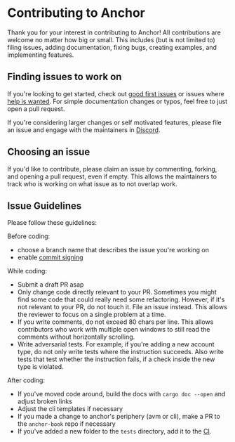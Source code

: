 # Contributing to Anchor

Thank you for your interest in contributing to Anchor! All contributions are welcome no
matter how big or small. This includes (but is not limited to) filing issues,
adding documentation, fixing bugs, creating examples, and implementing features.

## Finding issues to work on

If you're looking to get started,
check out [good first issues](https://github.com/coral-xyz/anchor/issues?q=is%3Aissue+is%3Aopen+label%3A%22good+first+issue%22)
or issues where [help is wanted](https://github.com/coral-xyz/anchor/issues?q=is%3Aissue+is%3Aopen+label%3A%22help+wanted%22).
For simple documentation changes or typos, feel free to just open a pull request.

If you're considering larger changes or self motivated features, please file an issue
and engage with the maintainers in [Discord](https://discord.gg/sxy4zxBckh).

## Choosing an issue

If you'd like to contribute, please claim an issue by commenting, forking, and
opening a pull request, even if empty. This allows the maintainers to track who
is working on what issue as to not overlap work.

## Issue Guidelines

Please follow these guidelines:

Before coding:
- choose a branch name that describes the issue you're working on
- enable [commit signing](https://docs.github.com/en/authentication/managing-commit-signature-verification/signing-commits)

While coding:
- Submit a draft PR asap
- Only change code directly relevant to your PR. Sometimes you might find some code that could really need some refactoring. However, if it's not relevant to your PR, do not touch it. File an issue instead. This allows the reviewer to focus on a single problem at a time.
- If you write comments, do not exceed 80 chars per line. This allows contributors who work with multiple open windows to still read the comments without horizontally scrolling.
- Write adversarial tests. For example, if you're adding a new account type, do not only write tests where the instruction succeeds. Also write tests that test whether the instruction fails, if a check inside the new type is violated.
  
After coding:
- If you've moved code around, build the docs with `cargo doc --open` and adjust broken links
- Adjust the cli templates if necessary
- If you made a change to anchor's periphery (avm or cli), make a PR to the `anchor-book` repo if necessary
- If you've added a new folder to the `tests` directory, add it to the [CI](./.github/workflows/tests.yaml).